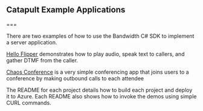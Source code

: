 ## Catapult Example Applications
===

There are two examples of how to use the Bandwidth C# SDK to implement a server application.  

[Hello Flipper](./DolphinApp/README.md) demonstrates how to play audio, speak text to callers, and gather DTMF from the caller.

[Chaos Conference](./ChaosConference/README.md) is a very simple conferencing app that joins users to a conference by making outbound calls to each attendee

The README for each project details how to build each project and deploy it to Azure.  Each README also shows how to invoke the demos using simple CURL commands.


